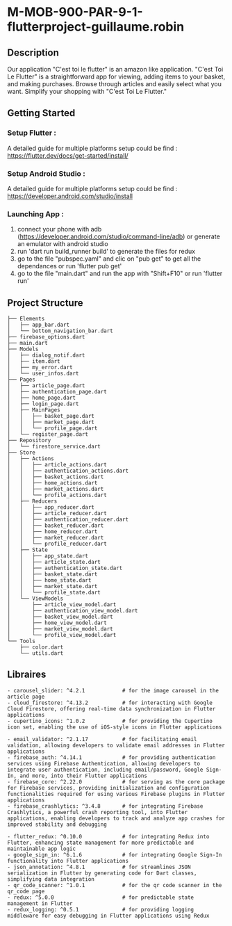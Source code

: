 # M-MOB-900-PAR-9-1-flutterproject-guillaume.robin

## Description

Our application "C'est toi le flutter" is an amazon like application. 
"C'est Toi Le Flutter" is a straightforward app for viewing, adding items to your basket, and making purchases.
Browse through articles and easily select what you want. Simplify your shopping with "C'est Toi Le Flutter."

## Getting Started

### Setup Flutter :
A detailed guide for multiple platforms setup could be find :
https://flutter.dev/docs/get-started/install/

### Setup Android Studio :
A detailed guide for multiple platforms setup could be find :
https://developer.android.com/studio/install

### Launching App :

1) connect your phone with adb (https://developer.android.com/studio/command-line/adb) or generate an emulator with android studio
2) run 'dart run build_runner build' to generate the files for redux
3) go to the file "pubspec.yaml" and clic on "pub get" to get all the dependances or run 'flutter pub get'
4) go to the file "main.dart" and run the app with "Shift+F10" or run 'flutter run'

## Project Structure

```
├── Elements
│   ├── app_bar.dart
│   └── bottom_navigation_bar.dart
├── firebase_options.dart
├── main.dart
├── Models
│   ├── dialog_notif.dart
│   ├── item.dart
│   ├── my_error.dart
│   └── user_infos.dart
├── Pages
│   ├── article_page.dart
│   ├── authentication_page.dart
│   ├── home_page.dart
│   ├── login_page.dart
│   ├── MainPages
│   │   ├── basket_page.dart
│   │   ├── market_page.dart
│   │   └── profile_page.dart
│   └── register_page.dart
├── Repository
│   └── firestore_service.dart
├── Store
│   ├── Actions
│   │   ├── article_actions.dart
│   │   ├── authentication_actions.dart
│   │   ├── basket_actions.dart
│   │   ├── home_actions.dart
│   │   ├── market_actions.dart
│   │   └── profile_actions.dart
│   ├── Reducers
│   │   ├── app_reducer.dart
│   │   ├── article_reducer.dart
│   │   ├── authentication_reducer.dart
│   │   ├── basket_reducer.dart
│   │   ├── home_reducer.dart
│   │   ├── market_reducer.dart
│   │   └── profile_reducer.dart
│   ├── State
│   │   ├── app_state.dart
│   │   ├── article_state.dart
│   │   ├── authentication_state.dart
│   │   ├── basket_state.dart
│   │   ├── home_state.dart
│   │   ├── market_state.dart
│   │   └── profile_state.dart
│   └── ViewModels
│       ├── article_view_model.dart
│       ├── authentication_view_model.dart
│       ├── basket_view_model.dart
│       ├── home_view_model.dart
│       ├── market_view_model.dart
│       └── profile_view_model.dart
└── Tools
    ├── color.dart
    └── utils.dart
```

## Libraires

```
- carousel_slider: ^4.2.1            # for the image carousel in the article page
- cloud_firestore: ^4.13.2           # for interacting with Google Cloud Firestore, offering real-time data synchronization in Flutter applications
- cupertino_icons: ^1.0.2            # for providing the Cupertino icon set, enabling the use of iOS-style icons in Flutter applications

- email_validator: ^2.1.17           # for facilitating email validation, allowing developers to validate email addresses in Flutter applications
- firebase_auth: ^4.14.1             # for providing authentication services using Firebase Authentication, allowing developers to integrate user authentication, including email/password, Google Sign-In, and more, into their Flutter applications
- firebase_core: ^2.22.0             # for serving as the core package for Firebase services, providing initialization and configuration functionalities required for using various Firebase plugins in Flutter applications
- firebase_crashlytics: ^3.4.8       # for integrating Firebase Crashlytics, a powerful crash reporting tool, into Flutter applications, enabling developers to track and analyze app crashes for improved stability and debugging

- flutter_redux: ^0.10.0             # for integrating Redux into Flutter, enhancing state management for more predictable and maintainable app logic
- google_sign_in: ^6.1.6             # for integrating Google Sign-In functionality into Flutter applications
- json_annotation: ^4.8.1            # for streamlines JSON serialization in Flutter by generating code for Dart classes, simplifying data integration
- qr_code_scanner: ^1.0.1            # for the qr code scanner in the qr_code page
- redux: ^5.0.0                      # for predictable state management in Flutter
- redux_logging: ^0.5.1              # for providing logging middleware for easy debugging in Flutter applications using Redux
```
